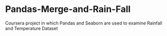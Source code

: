 # Pandas-Merge-and-Rain-Fall

Coursera project in which Pandas and Seaborn are used to examine Rainfall and Temperature Dataset
